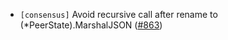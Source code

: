 - `[consensus]` Avoid recursive call after rename to (*PeerState).MarshalJSON
  ([\#863](https://github.com/depinnetwork/por-consensus/pull/863))
